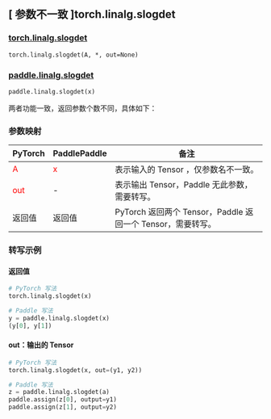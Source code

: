 ## [ 参数不一致 ]torch.linalg.slogdet
### [torch.linalg.slogdet](https://pytorch.org/docs/stable/generated/torch.linalg.slogdet.html#torch.linalg.slogdet)

```pythonpa
torch.linalg.slogdet(A, *, out=None)
```

### [paddle.linalg.slogdet](https://www.paddlepaddle.org.cn/documentation/docs/zh/develop/api/paddle/linalg/slogdet_cn.html#slogdet)

```python
paddle.linalg.slogdet(x)
```

两者功能一致，返回参数个数不同，具体如下：

### 参数映射
| PyTorch       | PaddlePaddle | 备注                                                   |
| ------------- | ------------ | ------------------------------------------------------ |
| <font color='red'> A </font> | <font color='red'> x </font> | 表示输入的 Tensor ，仅参数名不一致。  |
| <font color='red'> out </font> | - | 表示输出 Tensor，Paddle 无此参数，需要转写。  |
| 返回值 | 返回值 | PyTorch 返回两个 Tensor，Paddle 返回一个 Tensor，需要转写。  |


### 转写示例

#### 返回值
```python
# PyTorch 写法
torch.linalg.slogdet(x)

# Paddle 写法
y = paddle.linalg.slogdet(x)
(y[0], y[1])
```

#### out：输出的 Tensor
```python
# PyTorch 写法
torch.linalg.slogdet(x, out=(y1, y2))

# Paddle 写法
z = paddle.linalg.slogdet(a)
paddle.assign(z[0], output=y1)
paddle.assign(z[1], output=y2)
```
